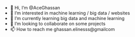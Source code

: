 - 👋 Hi, I’m @AceGhassan
- 👀 I’m interested in machine learning / big data / websites
- 🌱 I’m currently learning big data and machine learning
- 💞️ I’m looking to collaborate on some projects
- 📫 How to reach me ghassan.elinesss@gmailcom
<!---
AceGhassan/AceGhassan is a ✨ special ✨ repository because its `README.md` (this file) appears on your GitHub profile.
You can click the Preview link to take a look at your changes.
--->
